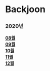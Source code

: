# Backjoon

### 2020년
**[08월](./baekjoon/2020-08)<br>**
**[09월](./baekjoon/2020-09)<br>**
**[10월](./baekjoon/2020-10)<br>**
**[11월](./baekjoon/2020-11)<br>**
**[12월](./baekjoon/2020-12)<br>**
